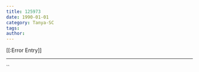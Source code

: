 ```yaml
---
title: 125973
date: 1990-01-01
category: Tanya-SC
tags: 
author: 
---
```


[[:Error Entry]]

---



``
